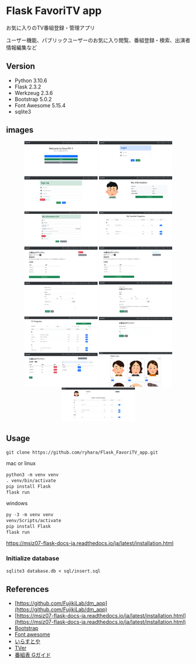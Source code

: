 # Flask FavoriTV app

お気に入りのTV番組登録・管理アプリ

ユーザー機能、パブリックユーザーのお気に入り閲覧、番組登録・検索、出演者情報編集など

## Version
- Python 3.10.6
- Flask 2.3.2
- Werkzeug 2.3.6
- Bootstrap 5.0.2
- Font Awesome 5.15.4
- sqlite3

## images
<p align="center">
  <img src="static/report/home.png" alt="static/report/home.png" width="200"/>
  <img src="static/report/login.png" alt="static/report/login.png" width="200"/>
  <img src="static/report/signup.png" alt="static/report/signup.png" width="200"/>
  <img src="static/report/mypage.png" alt="static/report/mypage.png" width="200"/>
  <img src="static/report/mypage_edit.png" alt="static/report/mypage_edit.png" width="200"/>
  <img src="static/report/my_program.png" alt="static/report/my_program.png" width="200"/>
  <img src="static/report/program_show_favorite.png" alt="static/report/program_show_favorite.png" width="200"/>
  <img src="static/report/program_show_not.png" alt="static/report/program_show_not.png" width="200"/>
  <img src="static/report/program_new.png" alt="static/report/program_new.png" width="200"/>
  <img src="static/report/program_edit.png" alt="static/report/program_edit.png" width="200"/>
  <img src="static/report/program_search.png" alt="static/report/program_search.png" width="200"/>
  <img src="static/report/perform_new.png" alt="static/report/perform_new.png" width="200"/>
  <img src="static/report/perform_edit.png" alt="static/report/perform_edit.png" width="200"/>
  <img src="static/report/user_index.png" alt="static/report/user_index.png" width="200"/>
  <img src="static/report/user_show.png" alt="static/report/user_show.png" width="200"/>
 
 
</p>

## Usage
```
git clone https://github.com/ryhara/Flask_FavoriTV_app.git
```

mac or linux

```
python3 -m venv venv
. venv/bin/activate
pip install Flask
flask run
```

windows
```
py -3 -m venv venv
venv/Scripts/activate
pip install Flask
flask run
```
https://msiz07-flask-docs-ja.readthedocs.io/ja/latest/installation.html


### Initialize database
```
sqlite3 database.db < sql/insert.sql
```

## References
- [https://github.com/FujikiLab/dm_app](https://github.com/FujikiLab/dm_app)
- [https://msiz07-flask-docs-ja.readthedocs.io/ja/latest/installation.html](https://msiz07-flask-docs-ja.readthedocs.io/ja/latest/installation.html)
- [Bootstrap](https://getbootstrap.jp/)
- [Font awesome](https://fontawesome.com/)
- [いらすとや](https://www.irasutoya.com/)
- [TVer](https://tver.jp/)
- [番組表 Gガイド](https://bangumi.org/)
